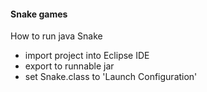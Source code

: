 #### Snake games

How to run java Snake
- import project into Eclipse IDE
- export to runnable jar
- set Snake.class to 'Launch Configuration'

